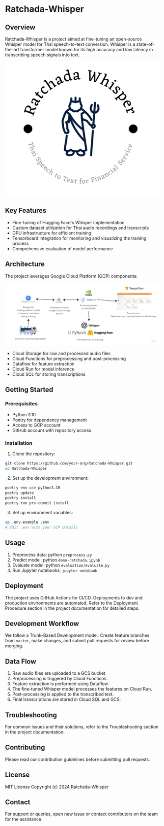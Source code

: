# Ratchada-Whisper
## Overview
Ratchada-Whisper is a project aimed at fine-tuning an open-source Whisper model for Thai speech-to-text conversion. Whisper is a state-of-the-art transformer model known for its high accuracy and low latency in transcribing speech signals into text.

![logo](data/imgs/ratchada_logo.png)

## Key Features

- Fine-tuning of Hugging Face's Whisper implementation
- Custom dataset utilization for Thai audio recordings and transcripts
- GPU infrastructure for efficient training
- Tensorboard integration for monitoring and visualizing the training process
- Comprehensive evaluation of model performance

## Architecture
The project leverages Google Cloud Platform (GCP) components:

![tools](data/imgs/tools.jpg)

- Cloud Storage for raw and processed audio files
- Cloud Functions for preprocessing and post-processing
- Dataflow for feature extraction
- Cloud Run for model inference
- Cloud SQL for storing transcriptions

## Getting Started
### Prerequisites

- Python 3.10
- Poetry for dependency management
- Access to GCP account
- GitHub account with repository access

### Installation

1. Clone the repository:
```zsh
git clone https://github.com/your-org/Ratchada-Whisper.git
cd Ratchada-Whisper
```

2. Set up the development environment:
```zsh
poetry env use python3.10
poetry update
poetry install
poetry run pre-commit install
```

3. Set up environment variables:
```zsh
cp .env.example .env
# Edit .env with your GCP details
```

## Usage

1. Preprocess data: python `preprocess.py`
2. Predict model: python `demo-ratchada.ipynb`
3. Evaluate model: python `evaluation/evaluate.py`
4. Run Jupyter notebooks: `jupyter notebook`

## Deployment
The project uses GitHub Actions for CI/CD. Deployments to dev and production environments are automated. Refer to the Deployment Procedure section in the project documentation for detailed steps.

## Development Workflow
We follow a Trunk-Based Development model. Create feature branches from `master`, make changes, and submit pull requests for review before merging.

## Data Flow

1. Raw audio files are uploaded to a GCS bucket.
2. Preprocessing is triggered by Cloud Functions.
3. Feature extraction is performed using Dataflow.
4. The fine-tuned Whisper model processes the features on Cloud Run.
5. Post-processing is applied to the transcribed text.
6. Final transcriptions are stored in Cloud SQL and GCS.

## Troubleshooting
For common issues and their solutions, refer to the Troubleshooting section in the project documentation.

## Contributing
Please read our contribution guidelines before submitting pull requests.

## License
MIT License
Copyright (c) 2024 Ratchada-Whisper

## Contact
For support or queries, open new issue or contact contributors on the team for the assistance.
